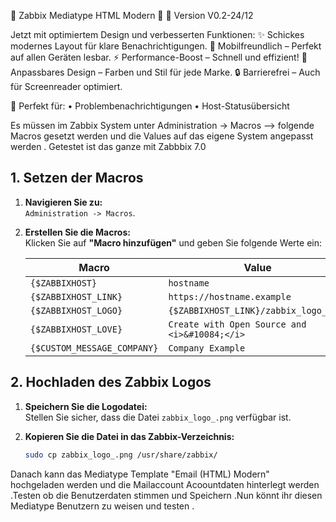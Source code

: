 🚀 Zabbix Mediatype HTML Modern 🚀
🔧 Version V0.2-24/12

Jetzt mit optimiertem Design und verbesserten Funktionen:
✨ Schickes modernes Layout für klare Benachrichtigungen.
📱 Mobilfreundlich – Perfekt auf allen Geräten lesbar.
⚡ Performance-Boost – Schnell und effizient!
🎨 Anpassbares Design – Farben und Stil für jede Marke.
🔒 Barrierefrei – Auch für Screenreader optimiert.

📩 Perfekt für:
	•	Problembenachrichtigungen
	•	Host-Statusübersicht

Es müssen im Zabbix System unter Administration -> Macros --> folgende Macros gesetzt werden und die Values auf das eigene System angepasst werden . Getestet ist das ganze mit Zabbbix 7.0

## 1. Setzen der Macros
1. **Navigieren Sie zu:**  
   `Administration -> Macros`.

2. **Erstellen Sie die Macros:**  
   Klicken Sie auf **"Macro hinzufügen"** und geben Sie folgende Werte ein:

   | Macro                   | Value                                     |
   |-------------------------|-------------------------------------------|
   | `{$ZABBIXHOST}`         | `hostname`                               |
   | `{$ZABBIXHOST_LINK}`    | `https://hostname.example`               |
   | `{$ZABBIXHOST_LOGO}`    | `{$ZABBIXHOST_LINK}/zabbix_logo_.png`    |
   | `{$ZABBIXHOST_LOVE}`    | `Create with Open Source and <i>&#10084;</i>` |
   | `{$CUSTOM_MESSAGE_COMPANY}` | `Company Example`                    |
   

## 2. Hochladen des Zabbix Logos
1. **Speichern Sie die Logodatei:**  
   Stellen Sie sicher, dass die Datei `zabbix_logo_.png` verfügbar ist.

2. **Kopieren Sie die Datei in das Zabbix-Verzeichnis:**  
   ```bash
   sudo cp zabbix_logo_.png /usr/share/zabbix/

Danach kann das Mediatype Template "Email (HTML) Modern" hochgeladen werden und die Mailaccount Acoountdaten hinterlegt werden .Testen ob die Benutzerdaten stimmen und Speichern .Nun könnt ihr diesen Mediatype Benutzern zu weisen und testen .
